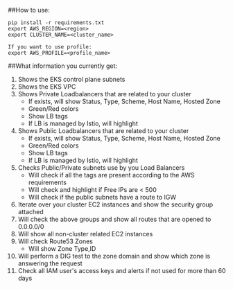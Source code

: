 ##How to use:

```
pip install -r requirements.txt 
export AWS_REGION=<region>
export CLUSTER_NAME=<cluster_name>

If you want to use profile: 
export AWS_PROFILE=<profile_name>
```

##What information you currently get:

1. Shows the EKS control plane subnets
2. Shows the EKS VPC
3. Shows Private Loadbalancers that are related to your cluster
   - If exists, will show Status, Type, Scheme, Host Name, Hosted Zone
   - Green/Red colors
   - Show LB tags
   - If LB is managed by Istio, will highlight
4. Shows Public Loadbalancers that are related to your cluster
   - If exists, will show Status, Type, Scheme, Host Name, Hosted Zone
   - Green/Red colors
   - Show LB tags 
   - If LB is managed by Istio, will highlight 
5. Checks Public/Private subnets use by you Load Balancers
   - Will check if all the tags are present according to the AWS requirements
   - Will check and highlight if Free IPs are < 500 
   - Will check if the public subnets have a route to IGW 
6. Iterate over your cluster EC2 instances and show the security group attached    
7. Will check the above groups and show all routes that are opened to 0.0.0.0/0
8. Will show all non-cluster related EC2 instances
9. Will check Route53 Zones
   - Will show Zone Type,ID
10. Will perform a DIG test to the zone domain and show which zone is answering the request    
11. Check all IAM user's access keys and alerts if not used for more than 60 days



